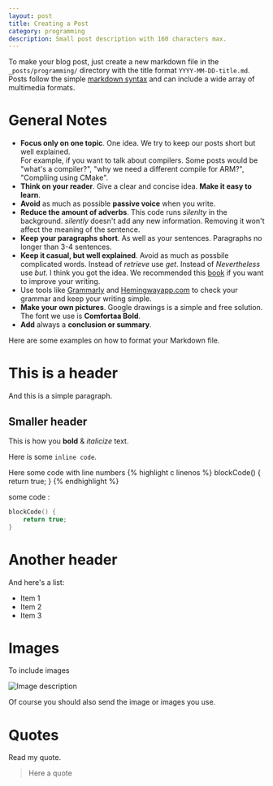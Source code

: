 ```yaml
---
layout: post
title: Creating a Post
category: programming
description: Small post description with 160 characters max. 
---
```


To make your blog post, just create a new markdown file in the `_posts/programming/` directory with the title format `YYYY-MM-DD-title.md`. Posts follow the simple [markdown syntax](https://github.com/adam-p/markdown-here/wiki/Markdown-Cheatsheet) and can include a wide array of multimedia formats.

# General Notes

- **Focus only on one topic**. One idea. We try to keep our posts short but well explained.  
    For example, if you want to talk about compilers. Some posts would be "what's a compiler?", "why we need a different compile for ARM?", "Compliing using CMake". 
- **Think on your reader**. Give a clear and concise idea. **Make it easy to learn**. 
- **Avoid** as much as possible **passive voice** when you write.
- **Reduce the amount of adverbs**. This code runs _silenlty_ in the background.  _silently_ doesn't add any new information. Removing it won't affect the meaning of the sentence. 
- **Keep your paragraphs short**. As well as your sentences. Paragraphs no longer than 3-4 sentences.  
- **Keep it casual, but well explained**. Avoid as much as possbile complicated words. Instead of _retrieve_ use _get_. Instead of _Nevertheless_ use _but_. I think you got the idea. We recommended this [book](https://amzn.to/2XtlRoX) if you want to improve your writing. 
- Use tools like [Grammarly](https://www.grammarly.com/) and [Hemingwayapp.com](http://www.hemingwayapp.com/) to check your grammar and keep your writing simple.
- **Make your own pictures**. Google drawings is a simple and free solution. The font we use is **Comfortaa Bold**.
- **Add** always a **conclusion or summary**. 

Here are some examples on how to format your Markdown file.

# This is a header

And this is a simple paragraph.

## Smaller header

This is how you **bold** & *italicize* text.

Here is some `inline code`.

Here some code with line numbers
{% highlight c linenos %}
blockCode() {
	return true;
}
{% endhighlight %}

some code :
```c
blockCode() {
	return true;
}
```

# Another header

And here's a list:

* Item 1
* Item 2
* Item 3

# Images 

To include images 

![Image description](/images/post/<image-name>.png)

Of course you should also send the image or images you use. 

# Quotes

Read my quote. 

> Here a quote 
